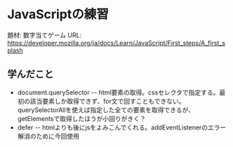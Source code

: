 # JavaScriptの練習
題材: 数字当てゲーム
URL: https://developer.mozilla.org/ja/docs/Learn/JavaScript/First_steps/A_first_splash

## 学んだこと
- document.querySelector
-- html要素の取得。cssセレクタで指定する。最初の該当要素しか取得できず、for文で回すこともできない。querySelectorAllを使えば指定した全ての要素を取得できるが、getElementsで取得したほうが小回りがきく？
- defer 
-- htmlよりも後にjsをよみこんでくれる。addEventListenerのエラー解消のために今回使用